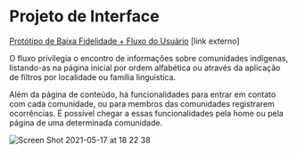
# Projeto de Interface


[Protótipo de Baixa Fidelidade + Fluxo do Usuário](https://miro.com/app/board/o9J_lFK84KQ=/) [link externo]

O fluxo privilegia o encontro de informações sobre comunidades indígenas, listando-as na página inicial por ordem alfabética ou através da aplicação de filtros por localidade ou família linguística. 

Além da página de conteúdo, há funcionalidades para entrar em contato com cada comunidade, ou para membros das comunidades registrarem ocorrências. É possível chegar a essas funcionalidades pela home ou pela página de uma determinada comunidade.

![Screen Shot 2021-05-17 at 18 22 38](https://user-images.githubusercontent.com/1257868/118558515-1d749600-b73d-11eb-9044-f8056dd702e2.png)


